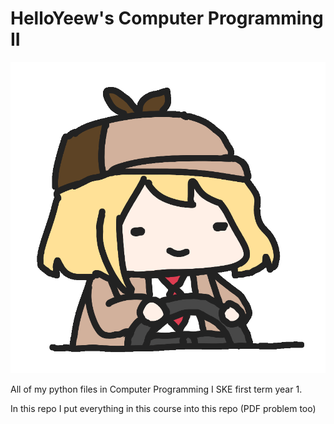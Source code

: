 # HelloYeew's Computer Programming II

![AmeDrive](amedrive.gif)

All of my python files in Computer Programming I SKE first term year 1.

In this repo I put everything in this course into this repo (PDF problem too)